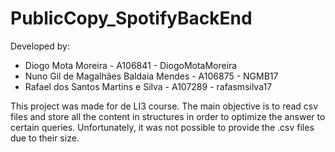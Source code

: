 # PublicCopy_SpotifyBackEnd

Developed by:
* Diogo Mota Moreira - A106841 - DiogoMotaMoreira
* Nuno Gil de Magalhães Baldaia Mendes - A106875 - NGMB17
* Rafael dos Santos Martins e Silva - A107289 - rafasmsilva17

This project was made for de LI3 course. The main objective is to read csv files and store all the content in structures in order to optimize the answer to certain queries.
Unfortunately, it was not possible to provide the .csv files due to their size.
